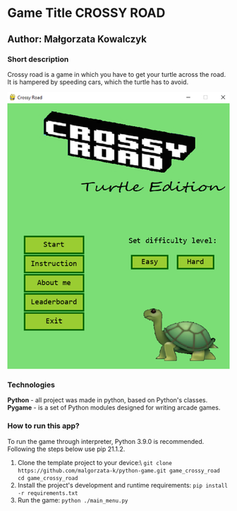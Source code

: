 # Game Title CROSSY ROAD
## Author: Małgorzata Kowalczyk

### Short description
Crossy road is a game in which you have to get your turtle across the road. It is hampered by speeding cars, which the turtle has to avoid.

![alt text](https://github.com/malgorzata-k/python-game/blob/main/images/photo1.png?raw=true)


### Technologies
**Python** - all project was made in python, based on Python's classes.\
**Pygame** - is a set of Python modules designed for writing arcade games.

### How to run this app?
To run the game through interpreter, Python 3.9.0 is recommended. Following the steps below use pip 21.1.2.
1. Clone the template project to your device:\ 
`git clone https://github.com/malgorzata-k/python-game.git game_crossy_road`\
`cd game_crossy_road`
2. Install the project's development and runtime requirements:
`pip install -r requirements.txt`
3. Run the game:
`python ./main_menu.py`
